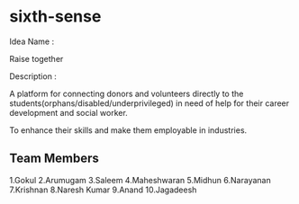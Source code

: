 # sixth-sense

Idea Name : 

Raise together

Description :

A platform for connecting donors and volunteers directly to the students(orphans/disabled/underprivileged) in need of help for their career development and social worker.

To enhance their skills and make them employable in industries.

Team Members
------------

1.Gokul
2.Arumugam
3.Saleem
4.Maheshwaran
5.Midhun
6.Narayanan
7.Krishnan
8.Naresh Kumar
9.Anand
10.Jagadeesh
